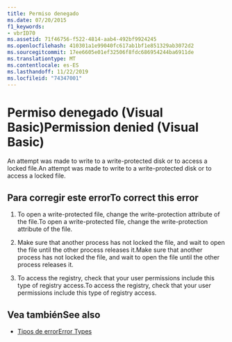 ```yaml
---
title: Permiso denegado
ms.date: 07/20/2015
f1_keywords:
- vbrID70
ms.assetid: 71f46756-f522-4814-aab4-492bf9924245
ms.openlocfilehash: 410301a1e99040fc617ab1bf1e851329ab3072d2
ms.sourcegitcommit: 17ee6605e01ef32506f8fdc686954244ba6911de
ms.translationtype: MT
ms.contentlocale: es-ES
ms.lasthandoff: 11/22/2019
ms.locfileid: "74347001"
---
```

# <a name="permission-denied-visual-basic"></a><span data-ttu-id="25cb6-102">Permiso denegado (Visual Basic)</span><span class="sxs-lookup"><span data-stu-id="25cb6-102">Permission denied (Visual Basic)</span></span>
<span data-ttu-id="25cb6-103">An attempt was made to write to a write-protected disk or to access a locked file.</span><span class="sxs-lookup"><span data-stu-id="25cb6-103">An attempt was made to write to a write-protected disk or to access a locked file.</span></span>  
  
## <a name="to-correct-this-error"></a><span data-ttu-id="25cb6-104">Para corregir este error</span><span class="sxs-lookup"><span data-stu-id="25cb6-104">To correct this error</span></span>  
  
1. <span data-ttu-id="25cb6-105">To open a write-protected file, change the write-protection attribute of the file.</span><span class="sxs-lookup"><span data-stu-id="25cb6-105">To open a write-protected file, change the write-protection attribute of the file.</span></span>  
  
2. <span data-ttu-id="25cb6-106">Make sure that another process has not locked the file, and wait to open the file until the other process releases it.</span><span class="sxs-lookup"><span data-stu-id="25cb6-106">Make sure that another process has not locked the file, and wait to open the file until the other process releases it.</span></span>  
  
3. <span data-ttu-id="25cb6-107">To access the registry, check that your user permissions include this type of registry access.</span><span class="sxs-lookup"><span data-stu-id="25cb6-107">To access the registry, check that your user permissions include this type of registry access.</span></span>  
  
## <a name="see-also"></a><span data-ttu-id="25cb6-108">Vea también</span><span class="sxs-lookup"><span data-stu-id="25cb6-108">See also</span></span>

- [<span data-ttu-id="25cb6-109">Tipos de error</span><span class="sxs-lookup"><span data-stu-id="25cb6-109">Error Types</span></span>](../../../visual-basic/programming-guide/language-features/error-types.md)
